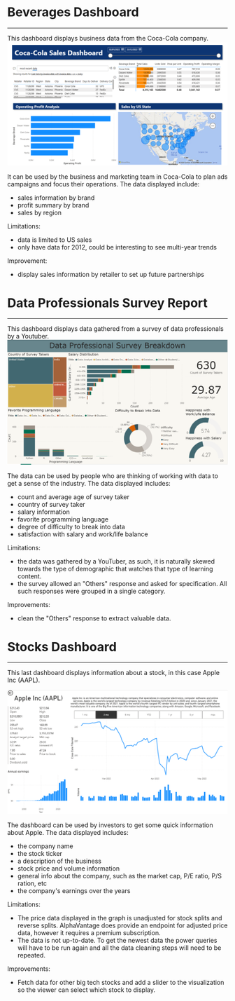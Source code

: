 # Beverages Dashboard

---
This dashboard displays business data from the Coca-Cola company.
![image of beverage dashboard](./assets/beverage_dashboard.PNG)

It can be used by the business and marketing team in Coca-Cola to plan ads campaigns and focus their operations.
The data displayed include:
- sales information by brand
- profit summary by brand
- sales by region

Limitations:
- data is limited to US sales
- only have data for 2012, could be interesting to see multi-year trends

Improvement:
- display sales information by retailer to set up future partnerships

# Data Professionals Survey Report

---

This dashboard displays data gathered from a survey of data professionals by a Youtuber. 
![image of data professionals survey dashboard](./assets/data_professional_dashboard.PNG)

The data can be used by people who are thinking of working with data to get a sense of the industry.
The data displayed includes:
- count and average age of survey taker
- country of survey taker
- salary information
- favorite programming language
- degree of difficulty to break into data
- satisfaction with salary and work/life balance

Limitations:
- the data was gathered by a YouTuber, as such, it is naturally skewed towards the type of demographic that watches that type of learning content. 
- the survey allowed an "Others" response and asked for specification. All such responses were grouped in a single category.

Improvements:
- clean the "Others" response to extract valuable data.

# Stocks Dashboard

---

This last dashboard displays information about a stock, in this case Apple Inc (AAPL).

![image of stock dashboard](./assets/stock_dashboard.PNG)

The dashboard can be used by investors to get some quick information about Apple.
The data displayed includes:
- the company name
- the stock ticker
- a description of the business
- stock price and volume information
- general info about the company, such as the market cap, P/E ratio, P/S ration, etc
- the company's earnings over the years

Limitations:
 - The price data displayed in the graph is unadjusted for stock splits and reverse splits. AlphaVantage does provide an endpoint for adjusted price data, however it requires a premium subscription.
 - The data is not up-to-date. To get the newest data the power queries will have to be run again and all the data cleaning steps will need to be repeated.

Improvements:
 - Fetch data for other big tech stocks and add a slider to the visualization so the viewer can select which stock to display.